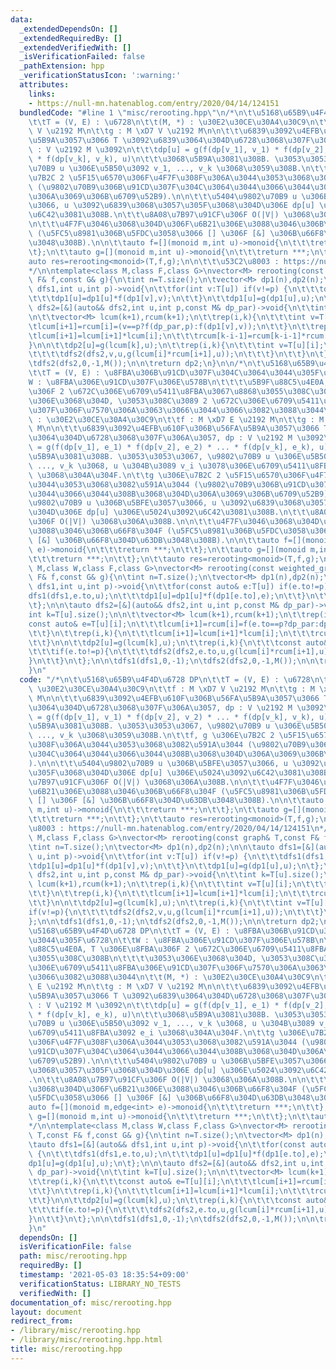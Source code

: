 ```yaml
---
data:
  _extendedDependsOn: []
  _extendedRequiredBy: []
  _extendedVerifiedWith: []
  _isVerificationFailed: false
  _pathExtension: hpp
  _verificationStatusIcon: ':warning:'
  attributes:
    links:
    - https://null-mn.hatenablog.com/entry/2020/04/14/124151
  bundledCode: "#line 1 \"misc/rerooting.hpp\"\n/*\n\t\u5168\u65B9\u4F4D\u6728 DP\n\
    \t\tT = (V, E) : \u6728\n\t\t(M, *) : \u30E2\u30CE\u30A4\u30C9\n\t\tf : M \xD7\
    \ V \u2192 M\n\t\tg : M \xD7 V \u2192 M\n\n\t\t\u6839\u3092\u4EFB\u610F\u306B\u56FA\
    \u5B9A\u3057\u3066 T \u3092\u6839\u3064\u304D\u6728\u3068\u307F\u306A\u3057, dp\
    \ : V \u2192 M \u3092\n\t\t\tdp[u] = g(f(dp[v_1], v_1) * f(dp[v_2], v_2) * ...\
    \ * f(dp[v_k], v_k), u)\n\t\t\u3068\u5B9A\u3081\u308B. \u3053\u3053\u3067, \u9802\
    \u70B9 u \u306E\u5B50\u3092 v_1, ..., v_k \u3068\u3059\u308B.\n\t\tf, g \u306E\
    \u7B2C 2 \u5F15\u6570\u306F\u4F7F\u308F\u306A\u3044\u3053\u3068\u3082\u591A\u3044\
    \ (\u9802\u70B9\u306B\u91CD\u307F\u304C\u3064\u3044\u3066\u3044\u308B\u3068\u304D\
    \u306A\u3069\u306B\u6709\u52B9).\n\n\t\t\u5404\u9802\u70B9 u \u306B\u5BFE\u3057\
    \u3066, u \u3092\u6839\u3068\u3057\u305F\u3068\u304D\u306E dp[u] \u306E\u5024\u3092\
    \u6C42\u3081\u308B.\n\t\t\u8A08\u7B97\u91CF\u306F O(|V|) \u3068\u306A\u308B.\n\
    \n\t\t\u4F7F\u3046\u3068\u304D\u306F\u6B21\u306E\u3088\u3046\u306B\u66F8\u304F\
    \ (\u5FC5\u8981\u306B\u5FDC\u3058\u3066 [] \u306F [&] \u306B\u66F8\u304D\u63DB\
    \u3048\u308B).\n\n\t\tauto f=[](monoid m,int u)->monoid{\n\t\t\treturn ***;\n\t\
    \t};\n\t\tauto g=[](monoid m,int u)->monoid{\n\t\t\treturn ***;\n\t\t};\n\t\t\
    auto res=rerooting<monoid>(T,f,g);\n\n\t\t\u53C2\u8003 : https://null-mn.hatenablog.com/entry/2020/04/14/124151\n\
    */\n\ntemplate<class M,class F,class G>\nvector<M> rerooting(const graph& T,const\
    \ F& f,const G& g){\n\tint n=T.size();\n\tvector<M> dp1(n),dp2(n);\n\n\tauto dfs1=[&](auto&&\
    \ dfs1,int u,int p)->void{\n\t\tfor(int v:T[u]) if(v!=p) {\n\t\t\tdfs1(dfs1,v,u);\n\
    \t\t\tdp1[u]=dp1[u]*f(dp1[v],v);\n\t\t}\n\t\tdp1[u]=g(dp1[u],u);\n\t};\n\n\tauto\
    \ dfs2=[&](auto&& dfs2,int u,int p,const M& dp_par)->void{\n\t\tint k=T[u].size();\n\
    \n\t\tvector<M> lcum(k+1),rcum(k+1);\n\t\trep(i,k){\n\t\t\tint v=T[u][i];\n\t\t\
    \tlcum[i+1]=rcum[i]=(v==p?f(dp_par,p):f(dp1[v],v));\n\t\t}\n\t\trep(i,k){\n\t\t\
    \tlcum[i+1]=lcum[i+1]*lcum[i];\n\t\t\trcum[k-i-1]=rcum[k-i-1]*rcum[k-i];\n\t\t\
    }\n\n\t\tdp2[u]=g(lcum[k],u);\n\t\trep(i,k){\n\t\t\tint v=T[u][i];\n\t\t\tif(v!=p){\n\
    \t\t\t\tdfs2(dfs2,v,u,g(lcum[i]*rcum[i+1],u));\n\t\t\t}\n\t\t}\n\t};\n\n\tdfs1(dfs1,0,-1);\n\
    \tdfs2(dfs2,0,-1,M());\n\n\treturn dp2;\n}\n\n/*\n\t\u5168\u65B9\u4F4D\u6728 DP\n\
    \t\tT = (V, E) : \u8FBA\u306B\u91CD\u307F\u304C\u3064\u3044\u305F\u6728\n\t\t\
    W : \u8FBA\u306E\u91CD\u307F\u306E\u578B\n\t\t\t\u5B9F\u88C5\u4E0A, T \u306E\u8FBA\
    \u306F 2 \u672C\u306E\u6709\u5411\u8FBA\u3067\u8868\u3055\u308C\u308B\n\t\t\t\u3053\
    \u306E\u3068\u304D, \u3053\u308C\u3089 2 \u672C\u306E\u6709\u5411\u8FBA\u306E\u91CD\
    \u307F\u306F\u7570\u306A\u3063\u3066\u3044\u3066\u3082\u3088\u3044\n\t\t(M, *)\
    \ : \u30E2\u30CE\u30A4\u30C9\n\t\tf : M \xD7 E \u2192 M\n\t\tg : M \xD7 V \u2192\
    \ M\n\n\t\t\u6839\u3092\u4EFB\u610F\u306B\u56FA\u5B9A\u3057\u3066 T \u3092\u6839\
    \u3064\u304D\u6728\u3068\u307F\u306A\u3057, dp : V \u2192 M \u3092\n\t\t\tdp[u]\
    \ = g(f(dp[v_1], e_1) * f(dp[v_2], e_2) * ... * f(dp[v_k], e_k), u)\n\t\t\u3068\
    \u5B9A\u3081\u308B. \u3053\u3053\u3067, \u9802\u70B9 u \u306E\u5B50\u3092 v_1,\
    \ ..., v_k \u3068, u \u304B\u3089 v_i \u3078\u306E\u6709\u5411\u8FBA\u3092 e_i\
    \ \u3068\u304A\u304F.\n\t\tg \u306E\u7B2C 2 \u5F15\u6570\u306F\u4F7F\u308F\u306A\
    \u3044\u3053\u3068\u3082\u591A\u3044 (\u9802\u70B9\u306B\u91CD\u307F\u304C\u3064\
    \u3044\u3066\u3044\u308B\u3068\u304D\u306A\u3069\u306B\u6709\u52B9).\n\n\t\t\u5404\
    \u9802\u70B9 u \u306B\u5BFE\u3057\u3066, u \u3092\u6839\u3068\u3057\u305F\u3068\
    \u304D\u306E dp[u] \u306E\u5024\u3092\u6C42\u3081\u308B.\n\t\t\u8A08\u7B97\u91CF\
    \u306F O(|V|) \u3068\u306A\u308B.\n\n\t\t\u4F7F\u3046\u3068\u304D\u306F\u6B21\u306E\
    \u3088\u3046\u306B\u66F8\u304F (\u5FC5\u8981\u306B\u5FDC\u3058\u3066 [] \u306F\
    \ [&] \u306B\u66F8\u304D\u63DB\u3048\u308B).\n\n\t\tauto f=[](monoid m,edge<int>\
    \ e)->monoid{\n\t\t\treturn ***;\n\t\t};\n\t\tauto g=[](monoid m,int u)->monoid{\n\
    \t\t\treturn ***;\n\t\t};\n\t\tauto res=rerooting<monoid>(T,f,g);\n*/\n\ntemplate<class\
    \ M,class W,class F,class G>\nvector<M> rerooting(const weighted_graph<W>& T,const\
    \ F& f,const G& g){\n\tint n=T.size();\n\tvector<M> dp1(n),dp2(n);\n\n\tauto dfs1=[&](auto&&\
    \ dfs1,int u,int p)->void{\n\t\tfor(const auto& e:T[u]) if(e.to!=p) {\n\t\t\t\
    dfs1(dfs1,e.to,u);\n\t\t\tdp1[u]=dp1[u]*f(dp1[e.to],e);\n\t\t}\n\t\tdp1[u]=g(dp1[u],u);\n\
    \t};\n\n\tauto dfs2=[&](auto&& dfs2,int u,int p,const M& dp_par)->void{\n\t\t\
    int k=T[u].size();\n\n\t\tvector<M> lcum(k+1),rcum(k+1);\n\t\trep(i,k){\n\t\t\t\
    const auto& e=T[u][i];\n\t\t\tlcum[i+1]=rcum[i]=f(e.to==p?dp_par:dp1[e.to],e);\n\
    \t\t}\n\t\trep(i,k){\n\t\t\tlcum[i+1]=lcum[i+1]*lcum[i];\n\t\t\trcum[k-i-1]=rcum[k-i-1]*rcum[k-i];\n\
    \t\t}\n\n\t\tdp2[u]=g(lcum[k],u);\n\t\trep(i,k){\n\t\t\tconst auto& e=T[u][i];\n\
    \t\t\tif(e.to!=p){\n\t\t\t\tdfs2(dfs2,e.to,u,g(lcum[i]*rcum[i+1],u));\n\t\t\t\
    }\n\t\t}\n\t};\n\n\tdfs1(dfs1,0,-1);\n\tdfs2(dfs2,0,-1,M());\n\n\treturn dp2;\n\
    }\n"
  code: "/*\n\t\u5168\u65B9\u4F4D\u6728 DP\n\t\tT = (V, E) : \u6728\n\t\t(M, *) :\
    \ \u30E2\u30CE\u30A4\u30C9\n\t\tf : M \xD7 V \u2192 M\n\t\tg : M \xD7 V \u2192\
    \ M\n\n\t\t\u6839\u3092\u4EFB\u610F\u306B\u56FA\u5B9A\u3057\u3066 T \u3092\u6839\
    \u3064\u304D\u6728\u3068\u307F\u306A\u3057, dp : V \u2192 M \u3092\n\t\t\tdp[u]\
    \ = g(f(dp[v_1], v_1) * f(dp[v_2], v_2) * ... * f(dp[v_k], v_k), u)\n\t\t\u3068\
    \u5B9A\u3081\u308B. \u3053\u3053\u3067, \u9802\u70B9 u \u306E\u5B50\u3092 v_1,\
    \ ..., v_k \u3068\u3059\u308B.\n\t\tf, g \u306E\u7B2C 2 \u5F15\u6570\u306F\u4F7F\
    \u308F\u306A\u3044\u3053\u3068\u3082\u591A\u3044 (\u9802\u70B9\u306B\u91CD\u307F\
    \u304C\u3064\u3044\u3066\u3044\u308B\u3068\u304D\u306A\u3069\u306B\u6709\u52B9\
    ).\n\n\t\t\u5404\u9802\u70B9 u \u306B\u5BFE\u3057\u3066, u \u3092\u6839\u3068\u3057\
    \u305F\u3068\u304D\u306E dp[u] \u306E\u5024\u3092\u6C42\u3081\u308B.\n\t\t\u8A08\
    \u7B97\u91CF\u306F O(|V|) \u3068\u306A\u308B.\n\n\t\t\u4F7F\u3046\u3068\u304D\u306F\
    \u6B21\u306E\u3088\u3046\u306B\u66F8\u304F (\u5FC5\u8981\u306B\u5FDC\u3058\u3066\
    \ [] \u306F [&] \u306B\u66F8\u304D\u63DB\u3048\u308B).\n\n\t\tauto f=[](monoid\
    \ m,int u)->monoid{\n\t\t\treturn ***;\n\t\t};\n\t\tauto g=[](monoid m,int u)->monoid{\n\
    \t\t\treturn ***;\n\t\t};\n\t\tauto res=rerooting<monoid>(T,f,g);\n\n\t\t\u53C2\
    \u8003 : https://null-mn.hatenablog.com/entry/2020/04/14/124151\n*/\n\ntemplate<class\
    \ M,class F,class G>\nvector<M> rerooting(const graph& T,const F& f,const G& g){\n\
    \tint n=T.size();\n\tvector<M> dp1(n),dp2(n);\n\n\tauto dfs1=[&](auto&& dfs1,int\
    \ u,int p)->void{\n\t\tfor(int v:T[u]) if(v!=p) {\n\t\t\tdfs1(dfs1,v,u);\n\t\t\
    \tdp1[u]=dp1[u]*f(dp1[v],v);\n\t\t}\n\t\tdp1[u]=g(dp1[u],u);\n\t};\n\n\tauto dfs2=[&](auto&&\
    \ dfs2,int u,int p,const M& dp_par)->void{\n\t\tint k=T[u].size();\n\n\t\tvector<M>\
    \ lcum(k+1),rcum(k+1);\n\t\trep(i,k){\n\t\t\tint v=T[u][i];\n\t\t\tlcum[i+1]=rcum[i]=(v==p?f(dp_par,p):f(dp1[v],v));\n\
    \t\t}\n\t\trep(i,k){\n\t\t\tlcum[i+1]=lcum[i+1]*lcum[i];\n\t\t\trcum[k-i-1]=rcum[k-i-1]*rcum[k-i];\n\
    \t\t}\n\n\t\tdp2[u]=g(lcum[k],u);\n\t\trep(i,k){\n\t\t\tint v=T[u][i];\n\t\t\t\
    if(v!=p){\n\t\t\t\tdfs2(dfs2,v,u,g(lcum[i]*rcum[i+1],u));\n\t\t\t}\n\t\t}\n\t\
    };\n\n\tdfs1(dfs1,0,-1);\n\tdfs2(dfs2,0,-1,M());\n\n\treturn dp2;\n}\n\n/*\n\t\
    \u5168\u65B9\u4F4D\u6728 DP\n\t\tT = (V, E) : \u8FBA\u306B\u91CD\u307F\u304C\u3064\
    \u3044\u305F\u6728\n\t\tW : \u8FBA\u306E\u91CD\u307F\u306E\u578B\n\t\t\t\u5B9F\
    \u88C5\u4E0A, T \u306E\u8FBA\u306F 2 \u672C\u306E\u6709\u5411\u8FBA\u3067\u8868\
    \u3055\u308C\u308B\n\t\t\t\u3053\u306E\u3068\u304D, \u3053\u308C\u3089 2 \u672C\
    \u306E\u6709\u5411\u8FBA\u306E\u91CD\u307F\u306F\u7570\u306A\u3063\u3066\u3044\
    \u3066\u3082\u3088\u3044\n\t\t(M, *) : \u30E2\u30CE\u30A4\u30C9\n\t\tf : M \xD7\
    \ E \u2192 M\n\t\tg : M \xD7 V \u2192 M\n\n\t\t\u6839\u3092\u4EFB\u610F\u306B\u56FA\
    \u5B9A\u3057\u3066 T \u3092\u6839\u3064\u304D\u6728\u3068\u307F\u306A\u3057, dp\
    \ : V \u2192 M \u3092\n\t\t\tdp[u] = g(f(dp[v_1], e_1) * f(dp[v_2], e_2) * ...\
    \ * f(dp[v_k], e_k), u)\n\t\t\u3068\u5B9A\u3081\u308B. \u3053\u3053\u3067, \u9802\
    \u70B9 u \u306E\u5B50\u3092 v_1, ..., v_k \u3068, u \u304B\u3089 v_i \u3078\u306E\
    \u6709\u5411\u8FBA\u3092 e_i \u3068\u304A\u304F.\n\t\tg \u306E\u7B2C 2 \u5F15\u6570\
    \u306F\u4F7F\u308F\u306A\u3044\u3053\u3068\u3082\u591A\u3044 (\u9802\u70B9\u306B\
    \u91CD\u307F\u304C\u3064\u3044\u3066\u3044\u308B\u3068\u304D\u306A\u3069\u306B\
    \u6709\u52B9).\n\n\t\t\u5404\u9802\u70B9 u \u306B\u5BFE\u3057\u3066, u \u3092\u6839\
    \u3068\u3057\u305F\u3068\u304D\u306E dp[u] \u306E\u5024\u3092\u6C42\u3081\u308B\
    .\n\t\t\u8A08\u7B97\u91CF\u306F O(|V|) \u3068\u306A\u308B.\n\n\t\t\u4F7F\u3046\
    \u3068\u304D\u306F\u6B21\u306E\u3088\u3046\u306B\u66F8\u304F (\u5FC5\u8981\u306B\
    \u5FDC\u3058\u3066 [] \u306F [&] \u306B\u66F8\u304D\u63DB\u3048\u308B).\n\n\t\t\
    auto f=[](monoid m,edge<int> e)->monoid{\n\t\t\treturn ***;\n\t\t};\n\t\tauto\
    \ g=[](monoid m,int u)->monoid{\n\t\t\treturn ***;\n\t\t};\n\t\tauto res=rerooting<monoid>(T,f,g);\n\
    */\n\ntemplate<class M,class W,class F,class G>\nvector<M> rerooting(const weighted_graph<W>&\
    \ T,const F& f,const G& g){\n\tint n=T.size();\n\tvector<M> dp1(n),dp2(n);\n\n\
    \tauto dfs1=[&](auto&& dfs1,int u,int p)->void{\n\t\tfor(const auto& e:T[u]) if(e.to!=p)\
    \ {\n\t\t\tdfs1(dfs1,e.to,u);\n\t\t\tdp1[u]=dp1[u]*f(dp1[e.to],e);\n\t\t}\n\t\t\
    dp1[u]=g(dp1[u],u);\n\t};\n\n\tauto dfs2=[&](auto&& dfs2,int u,int p,const M&\
    \ dp_par)->void{\n\t\tint k=T[u].size();\n\n\t\tvector<M> lcum(k+1),rcum(k+1);\n\
    \t\trep(i,k){\n\t\t\tconst auto& e=T[u][i];\n\t\t\tlcum[i+1]=rcum[i]=f(e.to==p?dp_par:dp1[e.to],e);\n\
    \t\t}\n\t\trep(i,k){\n\t\t\tlcum[i+1]=lcum[i+1]*lcum[i];\n\t\t\trcum[k-i-1]=rcum[k-i-1]*rcum[k-i];\n\
    \t\t}\n\n\t\tdp2[u]=g(lcum[k],u);\n\t\trep(i,k){\n\t\t\tconst auto& e=T[u][i];\n\
    \t\t\tif(e.to!=p){\n\t\t\t\tdfs2(dfs2,e.to,u,g(lcum[i]*rcum[i+1],u));\n\t\t\t\
    }\n\t\t}\n\t};\n\n\tdfs1(dfs1,0,-1);\n\tdfs2(dfs2,0,-1,M());\n\n\treturn dp2;\n\
    }\n"
  dependsOn: []
  isVerificationFile: false
  path: misc/rerooting.hpp
  requiredBy: []
  timestamp: '2021-05-03 18:35:54+09:00'
  verificationStatus: LIBRARY_NO_TESTS
  verifiedWith: []
documentation_of: misc/rerooting.hpp
layout: document
redirect_from:
- /library/misc/rerooting.hpp
- /library/misc/rerooting.hpp.html
title: misc/rerooting.hpp
---
```

